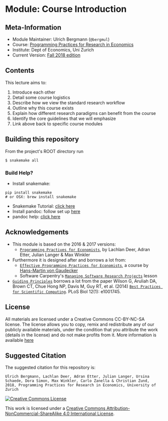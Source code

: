 # Module: Course Introduction

## Meta-Information

*   Module Maintainer: Ulrich Bergmann (`@bergmul`)
*   Course: [Programming Practices for Research in Economics](https://github.com/pp4rs)
*   Institute: Dept of Economics, Uni Zurich
*   Current Version: [Fall 2018 edition](https://pp4rs.github.io/2018-uzh)

## Contents

This lecture aims to:

1.  Introduce each other
2.  Detail some course logistics
3.  Describe how we view the standard research workflow
4.  Outline why this course exists
5.  Explain how different research paradigms can benefit from the course
6.  Identify the core guidelines that we will emphasize
7.  Link above back to specific course modules

## Building this repository

From the project's ROOT directory run

```
$ snakemake all
```

### Build  Help?

*   Install snakemake:

```
pip install snakemake
# or OSX: brew install snakemake
```

*   Snakemake Tutorial: [click here](https://snakemake.readthedocs.io/en/stable/)
*   Install pandoc: follow set up [here](http://pandoc.org/installing.html)
*   pandoc help: [click here](http://pandoc.org/getting-started.html)




## Acknowledgements

* This module is based on the 2016 & 2017 versions:
    * [`Programming Practives for Economists`](https://pp4rs.github.io/2017-uzh/), by Lachlan Deer, Adran Etter, Julian Langer & Max Winkler
*   Furthermore it is designed after and borrows a lot from:
    *   [`Effective Programming Practices for Economists`](http://wiwi.uni-bonn.de/gaudecker/teaching/prog_econ_slides.html#prog-econ-slides), a course by [Hans-Martin von Gaudecker](http://wiwi.uni-bonn.de/gaudecker/index.html)
    *   Software Carpentry's [`Managing Software Research Projects`](https://swcarpentry.github.io/managing-research-software-projects/) lesson
*   [`Guiding Principles`](slides/section/guidingPrinciples.md) borrows a lot from the paper Wilson G, Aruliah DA, Brown CT, Chue Hong NP, Davis M, Guy RT, et al. (2014) [`Best Practices for Scientific Computing`](https://doi.org/10.1371/journal.pbio.1001745). PLoS Biol 12(1): e1001745.

## License

All materials are licensed under a Creative Commons CC-BY-NC-SA license. The license allows you to copy, remix and redistribute any of our publicly available materials, under the condition that you attribute the work (details in the license) and do not make profits from it. More information is available [here](https://pp4rs.github.io/2018-uzh/license/)


## Suggested Citation

The suggested citation for this repository is:

```
Ulrich Bergmann, Lachlan Deer, Adran Etter, Julian Langer, Ursina Schaede, Dora Simon, Max Winkler, Carlo Zanella & Christian Zund, 2018, Programming Practices for Research in Economics, University of Zurich
```

<a rel="license" href="http://creativecommons.org/licenses/by-nc-sa/4.0/"><img alt="Creative Commons License" style="border-width:0" src="https://i.creativecommons.org/l/by-nc-sa/4.0/88x31.png" /></a><br />

This work is licensed under a <a rel="license" href="http://creativecommons.org/licenses/by-nc-sa/4.0/">Creative Commons Attribution-NonCommercial-ShareAlike 4.0 International License</a>.
